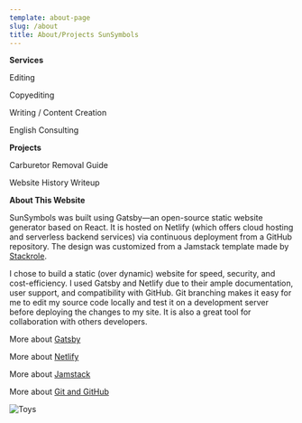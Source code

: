 ```yaml
---
template: about-page
slug: /about
title: About/Projects SunSymbols
---
```

**Services**

Editing

Copyediting

Writing / Content Creation

English Consulting

**Projects**

Carburetor Removal Guide

Website History Writeup

**About This Website**

SunSymbols was built using Gatsby—an open-source static website generator based on React. It is hosted on Netlify (which offers cloud hosting and serverless backend services) via continuous deployment from a GitHub repository. The design was customized from a Jamstack template made by [Stackrole](https://stackrole.com/).

I chose to build a static (over dynamic) website for speed, security, and cost-efficiency. I used Gatsby and Netlify due to their ample documentation, user support, and compatibility with GitHub. Git branching makes it easy for me to edit my source code locally and test it on a development server before deploying the changes to my site. It is also a great tool for collaboration with others developers.

More about [Gatsby](https://www.gatsbyjs.com/how-it-works/)

More about [Netlify](https://www.netlify.com/about/)

More about [Jamstack](https://jamstack.wtf/)

More about [Git and GitHub](https://guides.github.com/activities/hello-world/)

![Toys]( "Toys")